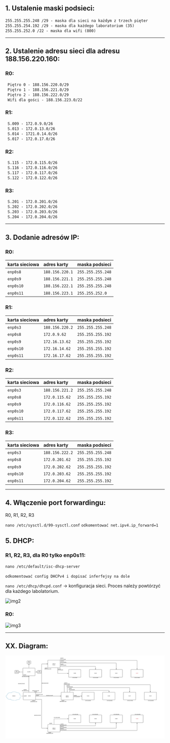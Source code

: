  ## 1. Ustalenie maski podsieci: 
    255.255.255.248 /29 - maska dla sieci na każdym z trzech pięter 
    255.255.254.192 /29 - maska dla każdego laboratorium (35)
    255.255.252.0 /22 - maska dla wifi (800)
 ----------------------------------------------------------
 ## 2. Ustalenie adresu sieci dla adresu 188.156.220.160:
 
 ### R0:
     Piętro 0 - 188.156.220.0/29
     Piętro 1 - 188.156.221.0/29
     Piętro 2 - 188.156.222.0/29
     Wifi dla gości - 188.156.223.0/22 
 ### R1: 
     S.009 - 172.0.9.0/26
     S.013 - 172.0.13.0/26
     S.014 - 1721.0.14.0/26
     S.017 - 172.0.17.0/26
  ### R2: 
     S.115 - 172.0.115.0/26
     S.116 - 172.0.116.0/26
     S.117 - 172.0.117.0/26
     S.122 - 172.0.122.0/26
   ### R3: 
     S.201 - 172.0.201.0/26
     S.202 - 172.0.202.0/26
     S.203 - 172.0.203.0/26
     S.204 - 172.0.204.0/26
  ----------------------------------------------------------
  ## 3. Dodanie adresów IP:
  
  ### R0:
  
| karta sieciowa | adres karty | maska podsieci |
| --------- |:-------------| :---------------|
| ``enp0s8`` | ``188.156.220.1`` | ``255.255.255.248`` |
| ``enp0s9`` | ``188.156.221.1`` | ``255.255.255.248`` |
| ``enp0s10`` | ``188.156.222.1`` | ``255.255.255.248`` |
| ``enp0s11`` | ``188.156.223.1`` | ``255.255.252.0`` |

      
  ### R1:
  
| karta sieciowa | adres karty | maska podsieci |
| --------- |:-------------| :---------------|
| ``enp0s3`` | ``188.156.220.2`` | ``255.255.255.248`` |
| ``enp0s8`` | ``172.0.9.62`` | ``255.255.255.192`` |
| ``enp0s9`` | ``172.16.13.62`` | ``255.255.255.192`` |
| ``enp0s10`` | ``172.16.14.62`` | ``255.255.255.192`` |
| ``enp0s11`` | ``172.16.17.62`` | ``255.255.255.192`` |
   
    
   ### R2:
   
| karta sieciowa | adres karty | maska podsieci |
| --------- |:-------------| :---------------|
| ``enp0s3`` | ``188.156.221.2`` | ``255.255.255.248`` |
| ``enp0s8`` | ``172.0.115.62`` | ``255.255.255.192`` |
| ``enp0s9`` | ``172.0.116.62`` | ``255.255.255.192`` |
| ``enp0s10`` | ``172.0.117.62`` | ``255.255.255.192`` |
| ``enp0s11`` | ``172.0.122.62`` | ``255.255.255.192`` |


   ### R3:
   
| karta sieciowa | adres karty | maska podsieci |
| --------- |:-------------| :---------------|
| ``enp0s3`` | ``188.156.222.2`` | ``255.255.255.248`` |
| ``enp0s8`` | ``172.0.201.62`` | ``255.255.255.192`` |
| ``enp0s9`` | ``172.0.202.62`` | ``255.255.255.192`` |
| ``enp0s10`` | ``172.0.203.62`` | ``255.255.255.192`` |
| ``enp0s11`` | ``172.0.204.62`` | ``255.255.255.192`` |

      
 
 
----------------------------------------------------------
## 4. Włączenie port forwardingu:
R0, R1, R2, R3

``nano /etc/sysctl.d/99-sysctl.conf``
``odkomentować net.ipv4.ip_forward=1``

## 5. DHCP:
### R1, R2, R3, dla R0 tylko enp0s11:
  ``nano /etc/default/isc-dhcp-server``
  
  ``odkomentować config DHCPv4 i dopisać inferfejsy na dole``
  
   
   ``nano /etc/dhcp/dhcpd.conf`` -> konfiguracja sieci. Proces należy powtórzyć dla każdego labolatorium.

 ![img2](https://i.imgur.com/C4FrplK.png)
  
    
 ### R0:
 ![img3](https://i.imgur.com/ygI9yid.png)


----------------------------------------------------------
## XX. Diagram:
![diag](zadanie2_diagr.png)

